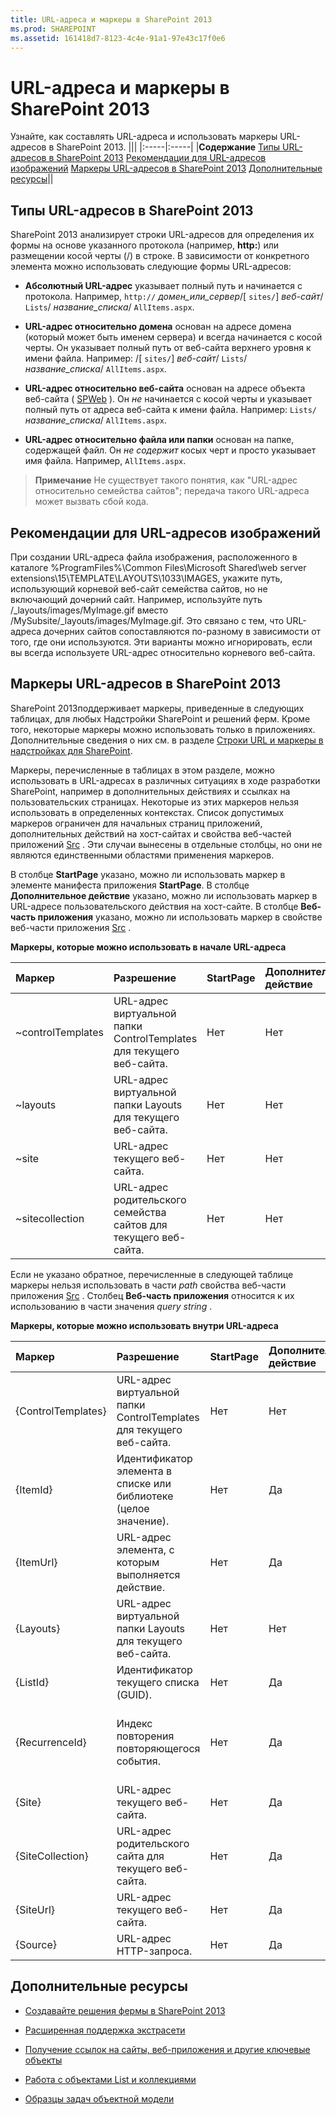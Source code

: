 ```yaml
---
title: URL-адреса и маркеры в SharePoint 2013
ms.prod: SHAREPOINT
ms.assetid: 161418d7-8123-4c4e-91a1-97e43c17f0e6
---
```




# URL-адреса и маркеры в SharePoint 2013
Узнайте, как составлять URL-адреса и использовать маркеры URL-адресов в SharePoint 2013.
|||
|:-----|:-----|
|**Содержание**          [Типы URL-адресов в SharePoint 2013](#TypesOfURLs)           [Рекомендации для URL-адресов изображений](#GoodPracticeImageURL)           [Маркеры URL-адресов в SharePoint 2013](#URLtokens)           [Дополнительные ресурсы](#SP15URLS_addlresources)||
   

## Типы URL-адресов в SharePoint 2013
<a name="TypesOfURLs"> </a>

SharePoint 2013 анализирует строки URL-адресов для определения их формы на основе указанного протокола (например, **http:**) или размещении косой черты (/) в строке. В зависимости от конкретного элемента можно использовать следующие формы URL-адресов:
  
    
    

- **Абсолютный URL-адрес** указывает полный путь и начинается с протокола. Например, `http://` _домен_или_сервер_/[ `sites/`] _веб-сайт_/ `Lists`/ _название_списка_/ `AllItems.aspx`.
    
  
- **URL-адрес относительно домена** основан на адресе домена (который может быть именем сервера) и всегда начинается с косой черты. Он указывает полный путь от веб-сайта верхнего уровня к имени файла. Например: /[ `sites/`] _веб-сайт_/ `Lists`/ _название_списка_/ `AllItems.aspx`. 
    
  
- **URL-адрес относительно веб-сайта** основан на адресе объекта веб-сайта ( [SPWeb](https://msdn.microsoft.com/library/Microsoft.SharePoint.SPWeb.aspx) ). Он _не_ начинается с косой черты и указывает полный путь от адреса веб-сайта к имени файла. Например: `Lists/` _название_списка_/ `AllItems.aspx`.
    
  
- **URL-адрес относительно файла или папки** основан на папке, содержащей файл. Он _не содержит_ косых черт и просто указывает имя файла. Например, `AllItems.aspx`.
    
  

> **Примечание**
> Не существует такого понятия, как "URL-адрес относительно семейства сайтов"; передача такого URL-адреса может вызвать сбой кода. 
  
    
    


## Рекомендации для URL-адресов изображений
<a name="GoodPracticeImageURL"> </a>

При создании URL-адреса файла изображения, расположенного в каталоге %ProgramFiles%\\Common Files\\Microsoft Shared\\web server extensions\\15\\TEMPLATE\\LAYOUTS\\1033\\IMAGES, укажите путь, использующий корневой веб-сайт семейства сайтов, но не включающий дочерний сайт. Например, используйте путь /_layouts/images/MyImage.gif вместо /MySubsite/_layouts/images/MyImage.gif. Это связано с тем, что URL-адреса дочерних сайтов сопоставляются по-разному в зависимости от того, где они используются. Эти варианты можно игнорировать, если вы всегда используете URL-адрес относительно корневого веб-сайта.
  
    
    

## Маркеры URL-адресов в SharePoint 2013
<a name="URLtokens"> </a>

SharePoint 2013поддерживает маркеры, приведенные в следующих таблицах, для любых Надстройки SharePoint и решений ферм. Кроме того, некоторые маркеры можно использовать только в приложениях. Дополнительные сведения о них см. в разделе  [Строки URL и маркеры в надстройках для SharePoint](http://msdn.microsoft.com/library/800ec8cd-a448-46bc-b41e-d4030eeb4048%28Office.15%29.aspx).
  
    
    
Маркеры, перечисленные в таблицах в этом разделе, можно использовать в URL-адресах в различных ситуациях в ходе разработки SharePoint, например в дополнительных действиях и ссылках на пользовательских страницах. Некоторые из этих маркеров нельзя использовать в определенных контекстах. Список допустимых маркеров ограничен для начальных страниц приложений, дополнительных действий на хост-сайтах и свойства веб-частей приложений  [Src](https://msdn.microsoft.com/library/Microsoft.SharePoint.WebControls.SPAppIFrame.Src.aspx) . Эти случаи вынесены в отдельные столбцы, но они не являются единственными областями применения маркеров.
  
    
    
В столбце **StartPage** указано, можно ли использовать маркер в элементе манифеста приложения **StartPage**. В столбце **Дополнительное действие** указано, можно ли использовать маркер в URL-адресе пользовательского действия на хост-сайте. В столбце **Веб-часть приложения** указано, можно ли использовать маркер в свойстве веб-части приложения [Src](https://msdn.microsoft.com/library/Microsoft.SharePoint.WebControls.SPAppIFrame.Src.aspx) .
  
    
    

**Маркеры, которые можно использовать в начале URL-адреса**


|**Маркер**|**Разрешение**|**StartPage**|**Дополнительное действие**|**Веб-часть приложения**|**Примечания**|
|:-----|:-----|:-----|:-----|:-----|:-----|
|~controlTemplates  <br/> |URL-адрес виртуальной папки ControlTemplates для текущего веб-сайта.  <br/> |Нет  <br/> |Нет  <br/> |Нет  <br/> ||
|~layouts  <br/> |URL-адрес виртуальной папки Layouts для текущего веб-сайта.  <br/> |Нет  <br/> |Нет  <br/> |Нет  <br/> ||
|~site  <br/> |URL-адрес текущего веб-сайта.  <br/> |Нет  <br/> |Нет  <br/> |Да  <br/> ||
|~sitecollection  <br/> |URL-адрес родительского семейства сайтов для текущего веб-сайта.  <br/> |Нет  <br/> |Нет  <br/> |Да  <br/> ||
   
Если не указано обратное, перечисленные в следующей таблице маркеры нельзя использовать в части  *path*  свойства веб-части приложения [Src](https://msdn.microsoft.com/library/Microsoft.SharePoint.WebControls.SPAppIFrame.Src.aspx) . Столбец **Веб-часть приложения** относится к их использованию в части значения *query string*  .
  
    
    

**Маркеры, которые можно использовать внутри URL-адреса**


|**Маркер**|**Разрешение**|**StartPage**|**Дополнительное действие**|**Веб-часть приложения**|**Примечания**|
|:-----|:-----|:-----|:-----|:-----|:-----|
|{ControlTemplates}  <br/> |URL-адрес виртуальной папки ControlTemplates для текущего веб-сайта.  <br/> |Нет  <br/> |Нет  <br/> |Нет  <br/> ||
|{ItemId}  <br/> |Идентификатор элемента в списке или библиотеке (целое значение).  <br/> |Нет  <br/> |Да  <br/> |Нет  <br/> ||
|{ItemUrl}  <br/> |URL-адрес элемента, с которым выполняется действие.  <br/> |Нет  <br/> |Да  <br/> |Нет  <br/> ||
|{Layouts}  <br/> |URL-адрес виртуальной папки Layouts для текущего веб-сайта.  <br/> |Нет  <br/> |Нет  <br/> |Нет  <br/> ||
|{ListId}  <br/> |Идентификатор текущего списка (GUID).  <br/> |Нет  <br/> |Да  <br/> |Нет  <br/> ||
|{RecurrenceId}  <br/> |Индекс повторения повторяющегося события.  <br/> |Нет  <br/> |Да  <br/> |Нет  <br/> |Этот маркер не поддерживается в контекстных меню элементов списков.  <br/> |
|{Site}  <br/> |URL-адрес текущего веб-сайта.  <br/> |Нет  <br/> |Да  <br/> |Да  <br/> ||
|{SiteCollection}  <br/> |URL-адрес родительского сайта для текущего веб-сайта.  <br/> |Нет  <br/> |Да  <br/> |Да  <br/> ||
|{SiteUrl}  <br/> |URL-адрес текущего веб-сайта.  <br/> |Нет  <br/> |Да  <br/> |Нет  <br/> ||
|{Source}  <br/> |URL-адрес HTTP-запроса.  <br/> |Нет  <br/> |Да  <br/> |Нет  <br/> ||
   

## Дополнительные ресурсы
<a name="SP15URLS_addlresources"> </a>


-  [Создавайте решения фермы в SharePoint 2013](build-farm-solutions-in-sharepoint-2013.md)
    
  
-  [Расширенная поддержка экстрасети](http://msdn.microsoft.com/library/21d67796-23c5-4339-8f0e-124208d21ab2%28Office.15%29.aspx)
    
  
-  [Получение ссылок на сайты, веб-приложения и другие ключевые объекты](http://msdn.microsoft.com/library/8623ef1d-e3cc-426c-84a3-6379e0ae284f%28Office.15%29.aspx)
    
  
-  [Работа с объектами List и коллекциями](http://msdn.microsoft.com/library/d4167b10-6f1e-49f1-8b22-16ce20012a27%28Office.15%29.aspx)
    
  
-  [Образцы задач объектной модели](http://msdn.microsoft.com/library/94d6898d-6a0f-43a7-ad06-1b27ec6916ea%28Office.15%29.aspx)
    
  
